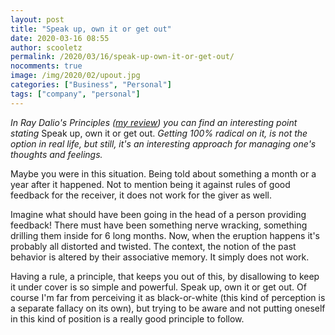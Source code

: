 ```yaml
---
layout: post
title: "Speak up, own it or get out"
date: 2020-03-16 08:55
author: scooletz
permalink: /2020/03/16/speak-up-own-it-or-get-out/
nocomments: true
image: /img/2020/02/upout.jpg
categories: ["Business", "Personal"]
tags: ["company", "personal"]
---
```


*In Ray Dalio's Principles ([my review](https://www.goodreads.com/review/show/2254565243)) you can find an interesting point stating* Speak up, own it or get out. *Getting 100% radical on it, is not the option in real life, but still, it's an interesting approach for managing one's thoughts and feelings.*

Maybe you were in this situation. Being told about something a month or a year after it happened. Not to mention being it against rules of good feedback for the receiver, it does not work for the giver as well.

Imagine what should have been going in the head of a person providing feedback! There must have been something nerve wracking, something drilling them inside for 6 long months. Now, when the eruption happens it's probably all distorted and twisted. The context, the notion of the past behavior is altered by their associative memory. It simply does not work.

Having a rule, a principle, that keeps you out of this, by disallowing to keep it under cover is so simple and powerful. Speak up, own it or get out. Of course I'm far from perceiving it as black-or-white (this kind of perception is a separate fallacy on its own), but trying to be aware and not putting oneself in this kind of position is a really good principle to follow.
